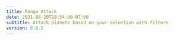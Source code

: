 ```yaml
---
title: Range Attack
date: 2021-08-20T20:54:00-07:00
subtitle: Attack planets based on your selection with filters
version: 0.6.5
---
```

